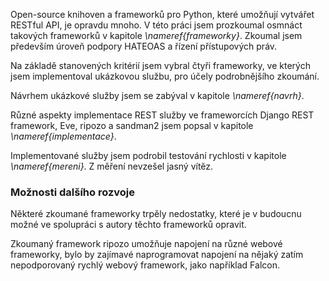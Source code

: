 Open-source knihoven a frameworků pro Python, které umožňují vytvářet RESTful API, je opravdu mnoho.
V této práci jsem prozkoumal osmnáct takových frameworků v kapitole *\nameref{frameworky}*.
Zkoumal jsem především úroveň podpory HATEOAS a řízení přístupových práv.

Na základě stanovených kritérií jsem vybral čtyři frameworky, ve kterých jsem implementoval ukázkovou službu,
pro účely podrobnějšího zkoumání.

Návrhem ukázkové služby jsem se zabýval v kapitole *\nameref{navrh}*.

Různé aspekty implementace REST služby ve frameworcích Django REST framework, Eve, ripozo a sandman2
jsem popsal v kapitole *\nameref{implementace}*.

Implementované služby jsem podrobil testování rychlosti v kapitole *\nameref{mereni}*.
Z měření nevzešel jasný vítěz.

### Možnosti dalšího rozvoje

Některé zkoumané frameworky trpěly nedostatky, které je v budoucnu možné
ve spolupráci s autory těchto frameworků opravit.

Zkoumaný framework ripozo umožňuje napojení na různé webové frameworky,
bylo by zajímavé naprogramovat napojení na nějaký zatím nepodporovaný rychlý webový framework,
jako například Falcon.
